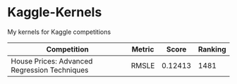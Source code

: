 # Kaggle-Kernels
My kernels for Kaggle competitions

| Competition                        | Metric | Score | Ranking |
| ---------------------------------- | ------ | ----- | ------- |
| House Prices: Advanced Regression Techniques| RMSLE | 0.12413 | 1481 |
